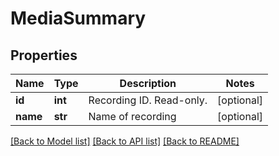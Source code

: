 # MediaSummary

## Properties
Name | Type | Description | Notes
------------ | ------------- | ------------- | -------------
**id** | **int** | Recording ID. Read-only. | [optional] 
**name** | **str** | Name of recording | [optional] 

[[Back to Model list]](../README.md#documentation-for-models) [[Back to API list]](../README.md#documentation-for-api-endpoints) [[Back to README]](../README.md)


